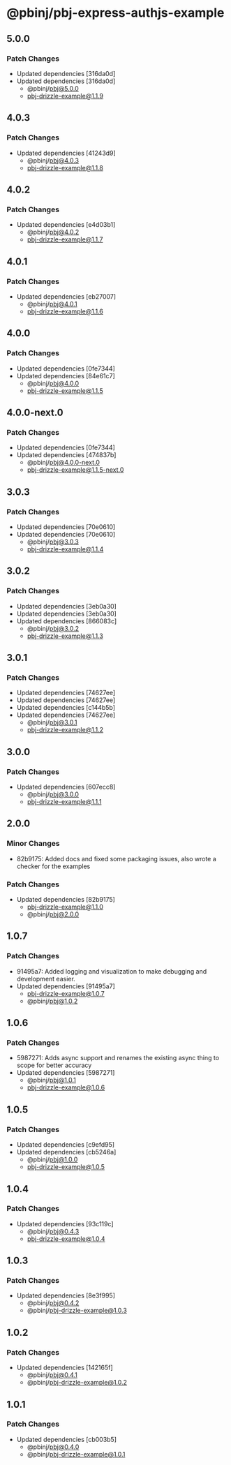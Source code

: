 # @pbinj/pbj-express-authjs-example

## 5.0.0

### Patch Changes

- Updated dependencies [316da0d]
- Updated dependencies [316da0d]
  - @pbinj/pbj@5.0.0
  - pbj-drizzle-example@1.1.9

## 4.0.3

### Patch Changes

- Updated dependencies [41243d9]
  - @pbinj/pbj@4.0.3
  - pbj-drizzle-example@1.1.8

## 4.0.2

### Patch Changes

- Updated dependencies [e4d03b1]
  - @pbinj/pbj@4.0.2
  - pbj-drizzle-example@1.1.7

## 4.0.1

### Patch Changes

- Updated dependencies [eb27007]
  - @pbinj/pbj@4.0.1
  - pbj-drizzle-example@1.1.6

## 4.0.0

### Patch Changes

- Updated dependencies [0fe7344]
- Updated dependencies [84e61c7]
  - @pbinj/pbj@4.0.0
  - pbj-drizzle-example@1.1.5

## 4.0.0-next.0

### Patch Changes

- Updated dependencies [0fe7344]
- Updated dependencies [474837b]
  - @pbinj/pbj@4.0.0-next.0
  - pbj-drizzle-example@1.1.5-next.0

## 3.0.3

### Patch Changes

- Updated dependencies [70e0610]
- Updated dependencies [70e0610]
  - @pbinj/pbj@3.0.3
  - pbj-drizzle-example@1.1.4

## 3.0.2

### Patch Changes

- Updated dependencies [3eb0a30]
- Updated dependencies [3eb0a30]
- Updated dependencies [866083c]
  - @pbinj/pbj@3.0.2
  - pbj-drizzle-example@1.1.3

## 3.0.1

### Patch Changes

- Updated dependencies [74627ee]
- Updated dependencies [74627ee]
- Updated dependencies [c144b5b]
- Updated dependencies [74627ee]
  - @pbinj/pbj@3.0.1
  - pbj-drizzle-example@1.1.2

## 3.0.0

### Patch Changes

- Updated dependencies [607ecc8]
  - @pbinj/pbj@3.0.0
  - pbj-drizzle-example@1.1.1

## 2.0.0

### Minor Changes

- 82b9175: Added docs and fixed some packaging issues, also wrote a checker for the examples

### Patch Changes

- Updated dependencies [82b9175]
  - pbj-drizzle-example@1.1.0
  - @pbinj/pbj@2.0.0

## 1.0.7

### Patch Changes

- 91495a7: Added logging and visualization to make debugging and development easier.
- Updated dependencies [91495a7]
  - pbj-drizzle-example@1.0.7
  - @pbinj/pbj@1.0.2

## 1.0.6

### Patch Changes

- 5987271: Adds async support and renames the existing async thing to scope for better accuracy
- Updated dependencies [5987271]
  - @pbinj/pbj@1.0.1
  - pbj-drizzle-example@1.0.6

## 1.0.5

### Patch Changes

- Updated dependencies [c9efd95]
- Updated dependencies [cb5246a]
  - @pbinj/pbj@1.0.0
  - pbj-drizzle-example@1.0.5

## 1.0.4

### Patch Changes

- Updated dependencies [93c119c]
  - @pbinj/pbj@0.4.3
  - pbj-drizzle-example@1.0.4

## 1.0.3

### Patch Changes

- Updated dependencies [8e3f995]
  - @pbinj/pbj@0.4.2
  - @pbinj/pbj-drizzle-example@1.0.3

## 1.0.2

### Patch Changes

- Updated dependencies [142165f]
  - @pbinj/pbj@0.4.1
  - @pbinj/pbj-drizzle-example@1.0.2

## 1.0.1

### Patch Changes

- Updated dependencies [cb003b5]
  - @pbinj/pbj@0.4.0
  - @pbinj/pbj-drizzle-example@1.0.1
